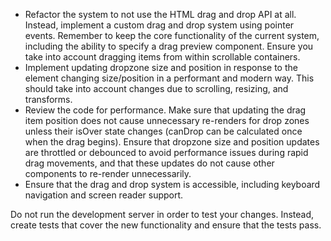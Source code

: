 - Refactor the system to not use the HTML drag and drop API at all. Instead, implement a custom drag and drop system using pointer events. Remember to keep the core functionality of the current system, including the ability to specify a drag preview component. Ensure you take into account dragging items from within scrollable containers.
- Implement updating dropzone size and position in response to the element changing size/position in a performant and modern way. This should take into account changes due to scrolling, resizing, and transforms.
- Review the code for performance. Make sure that updating the drag item position does not cause unnecessary re-renders for drop zones unless their isOver state changes (canDrop can be calculated once when the drag begins). Ensure that dropzone size and position updates are throttled or debounced to avoid performance issues during rapid drag movements, and that these updates do not cause other components to re-render unnecessarily.
- Ensure that the drag and drop system is accessible, including keyboard navigation and screen reader support.

Do not run the development server in order to test your changes. Instead, create tests that cover the new functionality and ensure that the tests pass.
